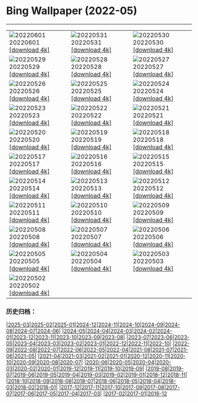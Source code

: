 # Bing Wallpaper (2022-05)
**************

<table><tr><td><img src="https://www.bing.com/th?id=OHR.MarovoLagoon_EN-GB9484692339_1920x1080.jpg" alt="20220601"> 20220601 <a href="https://www.bing.com/th?id=OHR.MarovoLagoon_EN-GB9484692339_UHD.jpg">[download 4k]</a></td><td><img src="https://www.bing.com/th?id=OHR.ParrotDay_EN-GB8754108853_1920x1080.jpg" alt="20220531"> 20220531 <a href="https://www.bing.com/th?id=OHR.ParrotDay_EN-GB8754108853_UHD.jpg">[download 4k]</a></td><td><img src="https://www.bing.com/th?id=OHR.Monteverde_EN-GB8432055059_1920x1080.jpg" alt="20220530"> 20220530 <a href="https://www.bing.com/th?id=OHR.Monteverde_EN-GB8432055059_UHD.jpg">[download 4k]</a></td></tr><tr><td><img src="https://www.bing.com/th?id=OHR.HyaliteCreek_EN-GB7617672022_1920x1080.jpg" alt="20220529"> 20220529 <a href="https://www.bing.com/th?id=OHR.HyaliteCreek_EN-GB7617672022_UHD.jpg">[download 4k]</a></td><td><img src="https://www.bing.com/th?id=OHR.PurnululuNP_EN-GB6729482920_1920x1080.jpg" alt="20220528"> 20220528 <a href="https://www.bing.com/th?id=OHR.PurnululuNP_EN-GB6729482920_UHD.jpg">[download 4k]</a></td><td><img src="https://www.bing.com/th?id=OHR.MarinHeadlands_EN-GB6227645999_1920x1080.jpg" alt="20220527"> 20220527 <a href="https://www.bing.com/th?id=OHR.MarinHeadlands_EN-GB6227645999_UHD.jpg">[download 4k]</a></td></tr><tr><td><img src="https://www.bing.com/th?id=OHR.HayFestival_EN-GB5831561161_1920x1080.jpg" alt="20220526"> 20220526 <a href="https://www.bing.com/th?id=OHR.HayFestival_EN-GB5831561161_UHD.jpg">[download 4k]</a></td><td><img src="https://www.bing.com/th?id=OHR.Alhambra_EN-GB5523838365_1920x1080.jpg" alt="20220525"> 20220525 <a href="https://www.bing.com/th?id=OHR.Alhambra_EN-GB5523838365_UHD.jpg">[download 4k]</a></td><td><img src="https://www.bing.com/th?id=OHR.KornatiNP_EN-GB5148037956_1920x1080.jpg" alt="20220524"> 20220524 <a href="https://www.bing.com/th?id=OHR.KornatiNP_EN-GB5148037956_UHD.jpg">[download 4k]</a></td></tr><tr><td><img src="https://www.bing.com/th?id=OHR.RedBellied_EN-GB4326914559_1920x1080.jpg" alt="20220523"> 20220523 <a href="https://www.bing.com/th?id=OHR.RedBellied_EN-GB4326914559_UHD.jpg">[download 4k]</a></td><td><img src="https://www.bing.com/th?id=OHR.ZebraEgret_EN-GB3965312816_1920x1080.jpg" alt="20220522"> 20220522 <a href="https://www.bing.com/th?id=OHR.ZebraEgret_EN-GB3965312816_UHD.jpg">[download 4k]</a></td><td><img src="https://www.bing.com/th?id=OHR.AlbionFalls_EN-GB3019341397_1920x1080.jpg" alt="20220521"> 20220521 <a href="https://www.bing.com/th?id=OHR.AlbionFalls_EN-GB3019341397_UHD.jpg">[download 4k]</a></td></tr><tr><td><img src="https://www.bing.com/th?id=OHR.ApisMellifera_EN-GB2615311707_1920x1080.jpg" alt="20220520"> 20220520 <a href="https://www.bing.com/th?id=OHR.ApisMellifera_EN-GB2615311707_UHD.jpg">[download 4k]</a></td><td><img src="https://www.bing.com/th?id=OHR.RiverBrathay_EN-GB3389261433_1920x1080.jpg" alt="20220519"> 20220519 <a href="https://www.bing.com/th?id=OHR.RiverBrathay_EN-GB3389261433_UHD.jpg">[download 4k]</a></td><td><img src="https://www.bing.com/th?id=OHR.KansasPrairiefire_EN-GB3069839029_1920x1080.jpg" alt="20220518"> 20220518 <a href="https://www.bing.com/th?id=OHR.KansasPrairiefire_EN-GB3069839029_UHD.jpg">[download 4k]</a></td></tr><tr><td><img src="https://www.bing.com/th?id=OHR.SaltPondsMaras_EN-GB2647676299_1920x1080.jpg" alt="20220517"> 20220517 <a href="https://www.bing.com/th?id=OHR.SaltPondsMaras_EN-GB2647676299_UHD.jpg">[download 4k]</a></td><td><img src="https://www.bing.com/th?id=OHR.PawneeOwls_EN-GB2212289021_1920x1080.jpg" alt="20220516"> 20220516 <a href="https://www.bing.com/th?id=OHR.PawneeOwls_EN-GB2212289021_UHD.jpg">[download 4k]</a></td><td><img src="https://www.bing.com/th?id=OHR.BerninaBloodMoon_EN-GB1356164428_1920x1080.jpg" alt="20220515"> 20220515 <a href="https://www.bing.com/th?id=OHR.BerninaBloodMoon_EN-GB1356164428_UHD.jpg">[download 4k]</a></td></tr><tr><td><img src="https://www.bing.com/th?id=OHR.WindmillDay_EN-GB0601293050_1920x1080.jpg" alt="20220514"> 20220514 <a href="https://www.bing.com/th?id=OHR.WindmillDay_EN-GB0601293050_UHD.jpg">[download 4k]</a></td><td><img src="https://www.bing.com/th?id=OHR.MaasaiGiraffe_EN-GB9613453778_1920x1080.jpg" alt="20220513"> 20220513 <a href="https://www.bing.com/th?id=OHR.MaasaiGiraffe_EN-GB9613453778_UHD.jpg">[download 4k]</a></td><td><img src="https://www.bing.com/th?id=OHR.RedCross_EN-GB9005411116_1920x1080.jpg" alt="20220512"> 20220512 <a href="https://www.bing.com/th?id=OHR.RedCross_EN-GB9005411116_UHD.jpg">[download 4k]</a></td></tr><tr><td><img src="https://www.bing.com/th?id=OHR.OiaVillage_EN-GB8555086133_1920x1080.jpg" alt="20220511"> 20220511 <a href="https://www.bing.com/th?id=OHR.OiaVillage_EN-GB8555086133_UHD.jpg">[download 4k]</a></td><td><img src="https://www.bing.com/th?id=OHR.LaughingSeal_EN-GB7827062892_1920x1080.jpg" alt="20220510"> 20220510 <a href="https://www.bing.com/th?id=OHR.LaughingSeal_EN-GB7827062892_UHD.jpg">[download 4k]</a></td><td><img src="https://www.bing.com/th?id=OHR.GoremeNationalPark_EN-GB7930854710_1920x1080.jpg" alt="20220509"> 20220509 <a href="https://www.bing.com/th?id=OHR.GoremeNationalPark_EN-GB7930854710_UHD.jpg">[download 4k]</a></td></tr><tr><td><img src="https://www.bing.com/th?id=OHR.TeatroAntico_EN-GB7483884624_1920x1080.jpg" alt="20220508"> 20220508 <a href="https://www.bing.com/th?id=OHR.TeatroAntico_EN-GB7483884624_UHD.jpg">[download 4k]</a></td><td><img src="https://www.bing.com/th?id=OHR.SwedishAntenna_EN-GB7111770866_1920x1080.jpg" alt="20220507"> 20220507 <a href="https://www.bing.com/th?id=OHR.SwedishAntenna_EN-GB7111770866_UHD.jpg">[download 4k]</a></td><td><img src="https://www.bing.com/th?id=OHR.HertfordshireBluebells_EN-GB6162717857_1920x1080.jpg" alt="20220506"> 20220506 <a href="https://www.bing.com/th?id=OHR.HertfordshireBluebells_EN-GB6162717857_UHD.jpg">[download 4k]</a></td></tr><tr><td><img src="https://www.bing.com/th?id=OHR.JaliscoAgave_EN-GB6162253047_1920x1080.jpg" alt="20220505"> 20220505 <a href="https://www.bing.com/th?id=OHR.JaliscoAgave_EN-GB6162253047_UHD.jpg">[download 4k]</a></td><td><img src="https://www.bing.com/th?id=OHR.WadiRum_EN-GB6085895254_1920x1080.jpg" alt="20220504"> 20220504 <a href="https://www.bing.com/th?id=OHR.WadiRum_EN-GB6085895254_UHD.jpg">[download 4k]</a></td><td><img src="https://www.bing.com/th?id=OHR.PlitviceBoardwalk_EN-GB6033298195_1920x1080.jpg" alt="20220503"> 20220503 <a href="https://www.bing.com/th?id=OHR.PlitviceBoardwalk_EN-GB6033298195_UHD.jpg">[download 4k]</a></td></tr><tr><td><img src="https://www.bing.com/th?id=OHR.TravertineTurkey_EN-GB5969668571_1920x1080.jpg" alt="20220502"> 20220502 <a href="https://www.bing.com/th?id=OHR.TravertineTurkey_EN-GB5969668571_UHD.jpg">[download 4k]</a></td><td></td><td></td></tr></table>

### 历史归档：

|[2025-03](/../2025-03/2025-03.md)|[2025-02](/../2025-02/2025-02.md)|[2025-01](/../2025-01/2025-01.md)|[2024-12](/../2024-12/2024-12.md)|[2024-11](/../2024-11/2024-11.md)|[2024-10](/../2024-10/2024-10.md)|[2024-09](/../2024-09/2024-09.md)|[2024-08](/../2024-08/2024-08.md)|[2024-07](/../2024-07/2024-07.md)|[2024-06](/../2024-06/2024-06.md)|
|[2024-05](/../2024-05/2024-05.md)|[2024-04](/../2024-04/2024-04.md)|[2024-03](/../2024-03/2024-03.md)|[2024-02](/../2024-02/2024-02.md)|[2024-01](/../2024-01/2024-01.md)|[2023-12](/../2023-12/2023-12.md)|[2023-11](/../2023-11/2023-11.md)|[2023-10](/../2023-10/2023-10.md)|[2023-09](/../2023-09/2023-09.md)|[2023-08](/../2023-08/2023-08.md)|
|[2023-07](/../2023-07/2023-07.md)|[2023-06](/../2023-06/2023-06.md)|[2023-05](/../2023-05/2023-05.md)|[2023-04](/../2023-04/2023-04.md)|[2023-03](/../2023-03/2023-03.md)|[2023-02](/../2023-02/2023-02.md)|[2023-01](/../2023-01/2023-01.md)|[2022-12](/../2022-12/2022-12.md)|[2022-11](/../2022-11/2022-11.md)|[2022-10](/../2022-10/2022-10.md)|
|[2022-09](/../2022-09/2022-09.md)|[2022-08](/../2022-08/2022-08.md)|[2022-07](/../2022-07/2022-07.md)|[2022-06](/../2022-06/2022-06.md)|[2022-05](/2022-05.md)|[2022-04](/../2022-04/2022-04.md)|[2021-08](/../2021-08/2021-08.md)|[2021-07](/../2021-07/2021-07.md)|[2021-06](/../2021-06/2021-06.md)|[2021-05](/../2021-05/2021-05.md)|
|[2021-04](/../2021-04/2021-04.md)|[2021-03](/../2021-03/2021-03.md)|[2021-02](/../2021-02/2021-02.md)|[2021-01](/../2021-01/2021-01.md)|[2020-12](/../2020-12/2020-12.md)|[2020-11](/../2020-11/2020-11.md)|[2020-10](/../2020-10/2020-10.md)|[2020-09](/../2020-09/2020-09.md)|[2020-08](/../2020-08/2020-08.md)|[2020-07](/../2020-07/2020-07.md)|
|[2020-06](/../2020-06/2020-06.md)|[2020-05](/../2020-05/2020-05.md)|[2020-04](/../2020-04/2020-04.md)|[2020-03](/../2020-03/2020-03.md)|[2020-02](/../2020-02/2020-02.md)|[2020-01](/../2020-01/2020-01.md)|[2019-12](/../2019-12/2019-12.md)|[2019-11](/../2019-11/2019-11.md)|[2019-10](/../2019-10/2019-10.md)|[2019-09](/../2019-09/2019-09.md)|
|[2019-08](/../2019-08/2019-08.md)|[2019-07](/../2019-07/2019-07.md)|[2019-06](/../2019-06/2019-06.md)|[2019-05](/../2019-05/2019-05.md)|[2019-04](/../2019-04/2019-04.md)|[2019-03](/../2019-03/2019-03.md)|[2019-02](/../2019-02/2019-02.md)|[2019-01](/../2019-01/2019-01.md)|[2018-12](/../2018-12/2018-12.md)|[2018-11](/../2018-11/2018-11.md)|
|[2018-10](/../2018-10/2018-10.md)|[2018-09](/../2018-09/2018-09.md)|[2018-08](/../2018-08/2018-08.md)|[2018-07](/../2018-07/2018-07.md)|[2018-06](/../2018-06/2018-06.md)|[2018-05](/../2018-05/2018-05.md)|[2018-04](/../2018-04/2018-04.md)|[2018-03](/../2018-03/2018-03.md)|[2018-02](/../2018-02/2018-02.md)|[2018-01](/../2018-01/2018-01.md)|
|[2017-12](/../2017-12/2017-12.md)|[2017-11](/../2017-11/2017-11.md)|[2017-10](/../2017-10/2017-10.md)|[2017-09](/../2017-09/2017-09.md)|[2017-08](/../2017-08/2017-08.md)|[2017-07](/../2017-07/2017-07.md)|[2017-06](/../2017-06/2017-06.md)|[2017-05](/../2017-05/2017-05.md)|[2017-04](/../2017-04/2017-04.md)|[2017-03](/../2017-03/2017-03.md)|
|[2017-02](/../2017-02/2017-02.md)|[2017-01](/../2017-01/2017-01.md)|[2016-12](/../2016-12/2016-12.md)